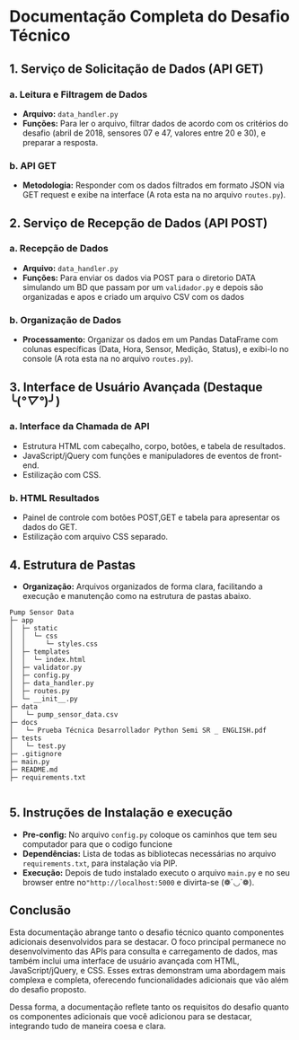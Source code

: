 # Documentação Completa do Desafio Técnico

## 1. **Serviço de Solicitação de Dados (API GET)**

### a. **Leitura e Filtragem de Dados**

- **Arquivo:** `data_handler.py`
- **Funções:** Para ler o arquivo, filtrar dados de acordo com os critérios do desafio (abril de 2018, sensores 07 e 47, valores entre 20 e 30), e preparar a resposta.

### b. **API GET**

- **Metodologia:** Responder com os dados filtrados em formato JSON via GET request e exibe na interface (A rota esta na no arquivo `routes.py`).

## 2. **Serviço de Recepção de Dados (API POST)**

### a. **Recepção de Dados**

- **Arquivo:** `data_handler.py`
- **Funções:** Para enviar os dados via POST para o diretorio DATA simulando um BD que passam por um `validador.py` e depois são organizadas e apos e criado um arquivo CSV com os dados

### b. **Organização de Dados**

- **Processamento:** Organizar os dados em um Pandas DataFrame com colunas específicas (Data, Hora, Sensor, Medição, Status), e exibi-lo no console (A rota esta na no arquivo `routes.py`).

## 3. **Interface de Usuário Avançada (Destaque ╰(*°▽°*)╯)**

### a. **Interface da Chamada de API**

- Estrutura HTML com cabeçalho, corpo, botões, e tabela de resultados.
- JavaScript/jQuery com funções e manipuladores de eventos de front-end.
- Estilização com CSS.

### b. **HTML Resultados**

- Painel de controle com botões POST,GET e tabela para apresentar os dados do GET.
- Estilização com arquivo CSS separado.

## 4. **Estrutura de Pastas**

- **Organização:** Arquivos organizados de forma clara, facilitando a execução e manutenção como na estrutura de pastas abaixo.

```
Pump Sensor Data
├─ app
│  ├─ static
│  │  └─ css
│  │     └─ styles.css
│  ├─ templates
│  │  └─ index.html
│  ├─ validator.py
│  ├─ config.py
│  ├─ data_handler.py
│  ├─ routes.py
│  └─ __init__.py
├─ data
│   └─ pump_sensor_data.csv
├─ docs
│   └─ Prueba Técnica Desarrollador Python Semi SR _ ENGLISH.pdf
├─ tests
│   └─ test.py
├─ .gitignore
├─ main.py
├─ README.md
├─ requirements.txt
 
```

## 5. **Instruções de Instalação e execução**

- **Pre-config:** No arquivo `config.py` coloque os caminhos que tem seu computador para que o codigo funcione
- **Dependências:** Lista de todas as bibliotecas necessárias no arquivo `requirements.txt`, para instalação via PIP.
- **Execução:** Depois de tudo instalado executo o arquivo `main.py` e no seu browser entre no`"http://localhost:5000` e divirta-se (❁´◡`❁).

## Conclusão

Esta documentação abrange tanto o desafio técnico quanto componentes adicionais desenvolvidos para se destacar. O foco principal permanece no desenvolvimento das APIs para consulta e carregamento de dados, mas também inclui uma interface de usuário avançada com HTML, JavaScript/jQuery, e CSS. Esses extras demonstram uma abordagem mais complexa e completa, oferecendo funcionalidades adicionais que vão além do desafio proposto.

Dessa forma, a documentação reflete tanto os requisitos do desafio quanto os componentes adicionais que você adicionou para se destacar, integrando tudo de maneira coesa e clara.
